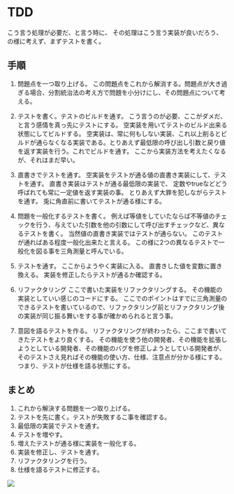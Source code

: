 # TDD

こう言う処理が必要だ、と言う時に、
その処理はこう言う実装が良いだろう、の様に考えず、まずテストを書く。

## 手順

1. 問題点を一つ取り上げる。
この問題点をこれから解消する。問題点が大き過ぎる場合、分割統治法の考え方で問題を小分けにし、その問題点について考える。

1. テストを書く。テストのビルドを通す。
こう言うのが必要、ここがダメだ、と言う感情を真っ先にテストにする。
空実装を用いてテストのビルド出来る状態にしてビルドする。
空実装は、常に何もしない実装、これ以上削るとビルドが通らなくなる実装である。とりあえず最低限の呼び出し引数と戻り値を返す実装を行う。これでビルドを通す。
ここから実装方法を考えたくなるが、それはまだ早い。

1. 直書きでテストを通す。
空実装をテストが通る値の直書き実装にして、テストを通す。
直書き実装はテストが通る最低限の実装で、
定数やtrueなどどう呼ばれても常に一定値を返す実装の事。
とりあえず大罪を犯しながらテストを通す。
兎に角直前に書いてテストが通る様にする。

1. 問題を一般化するテストを書く。
例えば等値をしていたならば不等値のチェックを行う、与えていた引数を他の引数にして呼び出すチェックなど、異なるテストを書く。
当然値の直書き実装ではテストが通らない。
このテストが通ればある程度一般化出来たと言える。
この様に2つの異なるテストで一般化を図る事を三角測量と呼んでいる。

1. テストを通す。
ここからようやく実装に入る。
直書きした値を変数に置き換える。
実装を修正したらテストが通るか確認する。

1. リファクタリング
ここで書いた実装をリファクタリングする。
その機能の実装としていい感じのコードにする。
ここでのポイントはすでに三角測量のできるテストを書いているので、リファクタリング前とリファクタリング後の実装が同じ振る舞いをする事が確かめられると言う事。

1. 意図を語るテストを作る。
リファクタリングが終わったら、ここまで書いてきたテストをより良くする。
その機能を使う他の開発者、その機能を拡張しようとしている開発者、その機能のバグを修正しようとしている開発者が、そのテストさえ見ればその機能の使い方、仕様、注意点が分かる様にする。つまり、テストが仕様を語る状態にする。

## まとめ

1. これから解決する問題を一つ取り上げる。
1. テストを先に書く。テストが失敗するこ事を確認する。
1. 最低限の実装でテストを通す。
1. テストを増やす。
1. 増えたテストが通る様に実装を一般化する。
1. 実装を修正し、テストを通す。
1. リファクタリングを行う。
1. 仕様を語るテストに修正する。

[![](https://www.plantuml.com/plantuml/svg/XLRTJjj85BxtKqHSbPNsPY_XfXVSzwOlmBQHjjekL41LhLOhUUmajME7K6W88PH02II4re6ohTA4mCECP-oynNwUCPE1184Y97k-ytFEzvtZURgwjhYozlQlryQBnPMNcPdd2mkK1DprHWU5cSm_XY7E3MEELSgZGvzQcyofShz6IVNviuLdrEvGwoUr7Ho4mptkR51IevPd6B_Yps3D5YMb4Lcd-5bUweDqcLDWxhVe-mN_Dk2N5KICJPiIXs__XAFeOvkI72KdxBmC92KVA3cJVkSDOoNx9hkubfb7JfHiKGl-F6gvSUk8N_GbIkKQzanAcgoyJQrYs2jIiebJQbhpiBKBAdEMTn21rtkKb74wFY8-QrxmIbMwHRYmxoK9Vkx7dP9y2Roi5QUK5E8s8YBb8B6zoSSdX9f47E7dKzkazY4b1-9bMu9vhi7jVE9shq79aKn6o-5i72WwxREW4H_bzIvfq83QMzI6iSlUz_cdOvX5nHyyxmalLO0LO9fJqaLUhDS3EXnMg6K9cmx2I01EPSl3mJ7QoToYw4fRS-gFp5sm8QpA-0_0hND8mKf3mWQC9Cy4MU_oFJCShezg44_0FbnHSedq4PjTLNZb763k381dPXDrnpSVaRjgGvm8gW2djs9egMnmYcm05Y451r8hqXXYW_O0ajgZfA5IHXsYra_2OvUIQt36gwVe17mbqjDJLWKg9bHafGwTkJ4iRPU7ok0dglydD5XAaOepaqptF67GdNGzFL6J62pOJPfhvTPMtcO5NwVYLn0CuC1FGbjMgeUU2OD91k0rx4_Z5ACV3Jj0HyNkhOnyz7vw9Io_ZY1nQnCbCRUKJgCkRxsareu-5Q33k3VFdwkeIsz_UEs9jCwZhwuiGhPMX6W8qbsSXhsI18XH8jG2fJQrkfhEY17saAkZZAL8WGW7sp2JZuexJSurtMFQSBYBW1QYqojGkyXWmwqez-C1WRGcA5V3brEY3oOGFagLmnYrFTO_0RcnyuNvs-dM88tRvUG0CtOa6_yR9IAPoRn9ItbAMAXVubHkpB3dWbpU-p9wNuRlf2lMbiW_DoPn3hp9GNo8SpL2Aixa4bPJJYsO5uGGocgYMFuunQjc2g8QKXMiwKhsec608rwkZtim3duJyAz7qWnn9fD5VFqJaQuCRVuxrCRYEHJAkX6FQDNv8zD-fy3MxNmq7dUhMeI5bh1useZjeROEsjeiv7WEvE_Wb5gNrBx26jLdRHnVw0hxiOaWelOkGEBzsLso0_6oD4tWkJGgZYGCu_1G5TWAxDhNilRPXezCkG-O5plxmj4caf2Y0m0S22KG8GOVxzKt5u2KbN1GWRPW6NVsxuhvBELvkiAkDGvEX8eQUdtKmlzYxA8hvR67Np8w1UBET8DivEOORNjHhH-R-KaOzmxPrNVG93MjKmRF3naAYZRGEwNPnptWinwtT_Hiq4ZfL6jD1LCHdtZf9Z79VMM9idBumE8iRR19-6MRvyeHN11VNEkyoLrkYDroZTRfOm03dQOxjnfzmkxUICKI20T5Lj_NRu0WIjuFaGdyuH8pgZNLxVBtnHT_liDD-BwlCrn112AzVhxxuzNhRER9p3rOC3h8H_M0vTl9xW_yi5z8zmJnPcOphrOpJvQMPpDBoskP9tzdLsUDEGcQnprx-Otnh_4qk_GIj_7_0G00
)](https://www.plantuml.com/plantuml/svg/XLRTJjj85BxtKqHSbPNsPY_XfXVSzwOlmBQHjjekL41LhLOhUUmajME7K6W88PH02II4re6ohTA4mCECP-oynNwUCPE1184Y97k-ytFEzvtZURgwjhYozlQlryQBnPMNcPdd2mkK1DprHWU5cSm_XY7E3MEELSgZGvzQcyofShz6IVNviuLdrEvGwoUr7Ho4mptkR51IevPd6B_Yps3D5YMb4Lcd-5bUweDqcLDWxhVe-mN_Dk2N5KICJPiIXs__XAFeOvkI72KdxBmC92KVA3cJVkSDOoNx9hkubfb7JfHiKGl-F6gvSUk8N_GbIkKQzanAcgoyJQrYs2jIiebJQbhpiBKBAdEMTn21rtkKb74wFY8-QrxmIbMwHRYmxoK9Vkx7dP9y2Roi5QUK5E8s8YBb8B6zoSSdX9f47E7dKzkazY4b1-9bMu9vhi7jVE9shq79aKn6o-5i72WwxREW4H_bzIvfq83QMzI6iSlUz_cdOvX5nHyyxmalLO0LO9fJqaLUhDS3EXnMg6K9cmx2I01EPSl3mJ7QoToYw4fRS-gFp5sm8QpA-0_0hND8mKf3mWQC9Cy4MU_oFJCShezg44_0FbnHSedq4PjTLNZb763k381dPXDrnpSVaRjgGvm8gW2djs9egMnmYcm05Y451r8hqXXYW_O0ajgZfA5IHXsYra_2OvUIQt36gwVe17mbqjDJLWKg9bHafGwTkJ4iRPU7ok0dglydD5XAaOepaqptF67GdNGzFL6J62pOJPfhvTPMtcO5NwVYLn0CuC1FGbjMgeUU2OD91k0rx4_Z5ACV3Jj0HyNkhOnyz7vw9Io_ZY1nQnCbCRUKJgCkRxsareu-5Q33k3VFdwkeIsz_UEs9jCwZhwuiGhPMX6W8qbsSXhsI18XH8jG2fJQrkfhEY17saAkZZAL8WGW7sp2JZuexJSurtMFQSBYBW1QYqojGkyXWmwqez-C1WRGcA5V3brEY3oOGFagLmnYrFTO_0RcnyuNvs-dM88tRvUG0CtOa6_yR9IAPoRn9ItbAMAXVubHkpB3dWbpU-p9wNuRlf2lMbiW_DoPn3hp9GNo8SpL2Aixa4bPJJYsO5uGGocgYMFuunQjc2g8QKXMiwKhsec608rwkZtim3duJyAz7qWnn9fD5VFqJaQuCRVuxrCRYEHJAkX6FQDNv8zD-fy3MxNmq7dUhMeI5bh1useZjeROEsjeiv7WEvE_Wb5gNrBx26jLdRHnVw0hxiOaWelOkGEBzsLso0_6oD4tWkJGgZYGCu_1G5TWAxDhNilRPXezCkG-O5plxmj4caf2Y0m0S22KG8GOVxzKt5u2KbN1GWRPW6NVsxuhvBELvkiAkDGvEX8eQUdtKmlzYxA8hvR67Np8w1UBET8DivEOORNjHhH-R-KaOzmxPrNVG93MjKmRF3naAYZRGEwNPnptWinwtT_Hiq4ZfL6jD1LCHdtZf9Z79VMM9idBumE8iRR19-6MRvyeHN11VNEkyoLrkYDroZTRfOm03dQOxjnfzmkxUICKI20T5Lj_NRu0WIjuFaGdyuH8pgZNLxVBtnHT_liDD-BwlCrn112AzVhxxuzNhRER9p3rOC3h8H_M0vTl9xW_yi5z8zmJnPcOphrOpJvQMPpDBoskP9tzdLsUDEGcQnprx-Otnh_4qk_GIj_7_0G00)